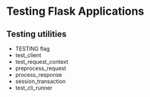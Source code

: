 <!-- bg=white fg=black -->

# Testing Flask Applications

## Testing utilities

- TESTING flag
- test_client
- test_request_context
- preprocess_request
- process_response
- session_transaction
- test_cli_runner
